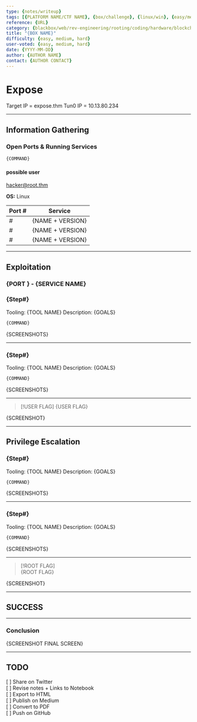 ```yaml
---
type: {notes/writeup}
tags: [{PLATFORM NAME/CTF NAME}, {box/challenge}, {linux/win}, {easy/medium/hard}, {services}, {cve-number}, {tooling}, {techniques}]
reference: {URL}
category: {blackbox/web/rev-engineering/rooting/coding/hardware/blockchain/misc/steg/etc}
title: "{BOX NAME}"
difficulty: {easy, medium, hard}
user-voted: {easy, medium, hard}
date: {YYYY-MM-DD}
author: {AUTHOR NAME}
contact: {AUTHOR CONTACT}
---
```


# Expose

Target IP = expose.thm
Tun0 IP = 10.13.80.234

---

## Information Gathering

### Open Ports & Running Services

```sh
{COMMAND}


```

#### possible user
hacker@root.thm

**OS:** Linux

| Port #   |      Service      |  
| ------   | ----------------- |  
| #        | {NAME  + VERSION} |  
| #        | {NAME  + VERSION} |  
| #        | {NAME  + VERSION} |  

---

## Exploitation

### {PORT } - {SERVICE NAME}

### {Step#}

Tooling: {TOOL NAME}
Description: {GOALS}

```sh
{COMMAND}


```

{SCREENSHOTS}

---

### {Step#}

Tooling: {TOOL NAME}
Description: {GOALS}

```sh
{COMMAND}

```

{SCREENSHOTS}

---

> [!USER FLAG]
> {USER FLAG}

{SCREENSHOT}

---

## Privilege Escalation

### {Step#}

Tooling: {TOOL NAME}
Description: {GOALS}

```sh
{COMMAND}

```

{SCREENSHOTS}

---

### {Step#}

Tooling: {TOOL NAME}
Description: {GOALS}

```sh
{COMMAND}

```

{SCREENSHOTS}

---

> [!ROOT FLAG]  
> {ROOT FLAG}  

{SCREENSHOT}

---

## SUCCESS

---

### Conclusion

{SCREENSHOT FINAL SCREEN}

---

## TODO

[ ] Share on Twitter  
[ ] Revise notes + Links to Notebook  
[ ] Export to HTML  
[ ] Publish on Medium  
[ ] Convert to PDF  
[ ] Push on GitHub  